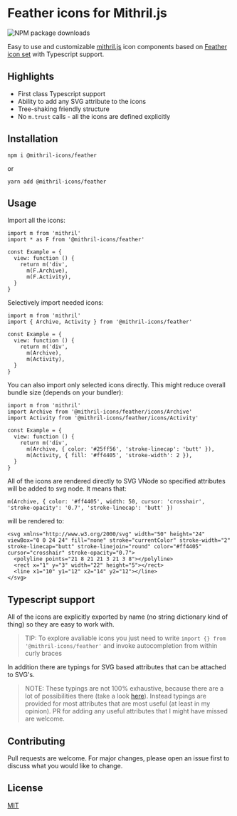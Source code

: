# Feather icons for Mithril.js

![NPM package downloads](https://img.shields.io/npm/dw/@mithril-icons/feather?style=flat-square)

Easy to use and customizable [mithril.js](https://mithril.js.org/) icon components based on [Feather icon set](https://feathericons.com) with Typescript support.

## Highlights
- First class Typescript support
- Ability to add any SVG attribute to the icons
- Tree-shaking friendly structure
- No `m.trust` calls - all the icons are defined explicitly

## Installation

```
npm i @mithril-icons/feather
```
or
```
yarn add @mithril-icons/feather
```
## Usage
Import all the icons:
```
import m from 'mithril'
import * as F from '@mithril-icons/feather'

const Example = {
  view: function () {
    return m('div',
      m(F.Archive),
      m(F.Activity),
  }
}
```
Selectively import needed icons:
```
import m from 'mithril'
import { Archive, Activity } from '@mithril-icons/feather'

const Example = {
  view: function () {
    return m('div',
      m(Archive),
      m(Activity),
  }
}
```
You can also import only selected icons directly. This might reduce overall bundle size (depends on your bundler):
```
import m from 'mithril'
import Archive from '@mithril-icons/feather/icons/Archive'
import Activity from '@mithril-icons/feather/icons/Activity'

const Example = {
  view: function () {
    return m('div',
      m(Archive, { color: '#25ff56', 'stroke-linecap': 'butt' }),
      m(Activity, { fill: '#ff4405', 'stroke-width': 2 }),
  }
}
```
All of the icons are rendered directly to SVG VNode so specified attributes will be added to svg node. It means that:
```
m(Archive, { color: '#ff4405', width: 50, cursor: 'crosshair', 'stroke-opacity': '0.7', 'stroke-linecap': 'butt' })
```
will be rendered to:
```
<svg xmlns="http://www.w3.org/2000/svg" width="50" height="24" viewBox="0 0 24 24" fill="none" stroke="currentColor" stroke-width="2" stroke-linecap="butt" stroke-linejoin="round" color="#ff4405" cursor="crosshair" stroke-opacity="0.7">
  <polyline points="21 8 21 21 3 21 3 8"></polyline>
  <rect x="1" y="3" width="22" height="5"></rect>
  <line x1="10" y1="12" x2="14" y2="12"></line>
</svg>
```
## Typescript support
All of the icons are explicitly exported by name (no string dictionary kind of thing) so they are easy to work with.

> TIP: To explore avaliable icons you just need to write `import {} from '@mithril-icons/feather'` and invoke autocompletion from within curly braces 

In addition there are typings for SVG based attributes that can be attached to SVG's.

> NOTE: These typings are not 100% exhaustive, because there are a lot of possibilities there (take a look [here](https://developer.mozilla.org/en-US/docs/Web/SVG/Attribute)). Instead typings are provided for most attributes that are most useful (at least in my opinion). PR for adding any useful attributes that I might have missed are welcome.

## Contributing
Pull requests are welcome. For major changes, please open an issue first to discuss what you would like to change.

## License
[MIT](https://choosealicense.com/licenses/mit/)
